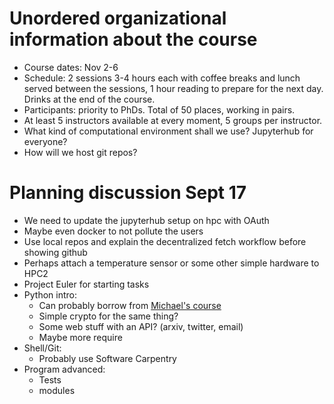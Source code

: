 Unordered organizational information about the course
=====================================================

* Course dates: Nov 2-6
* Schedule: 2 sessions 3-4 hours each with coffee breaks and lunch served between the sessions, 1 hour reading to prepare for the next day. Drinks at the end of the course.
* Participants: priority to PhDs. Total of 50 places, working in pairs.
* At least 5 instructors available at every moment, 5 groups per instructor.
* What kind of computational environment shall we use? Jupyterhub for everyone?
* How will we host git repos?

Planning discussion Sept 17
===========================

* We need to update the jupyterhub setup on hpc with OAuth
* Maybe even docker to not pollute the users
* Use local repos and explain the decentralized fetch workflow before showing github
* Perhaps attach a temperature sensor or some other simple hardware to HPC2
* Project Euler for starting tasks
* Python intro:
  + Can probably borrow from [Michael's course](https://gitlab.com/michaelwimmer/trieste-kwant-course)
  + Simple crypto for the same thing?
  + Some web stuff with an API? (arxiv, twitter, email)
  + Maybe more require
* Shell/Git:
  + Probably use Software Carpentry
* Program advanced:
  + Tests
  + modules
